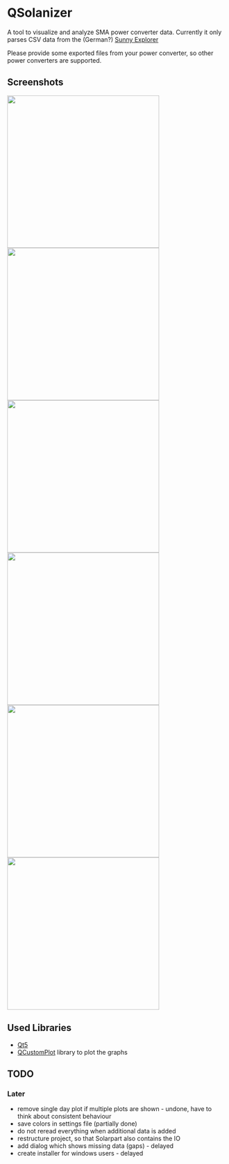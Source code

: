 # QSolanizer
A tool to visualize and analyze SMA power converter data. 
Currently it only parses CSV data from the (German?) [Sunny Explorer](http://www.sma.de/produkte/monitoring-control/sunny-explorer.html)

Please provide some exported files from your power converter, so other power converters are supported.

## Screenshots
<img src="http://lostbit.de/uploads/qsolanizer/qsolanizer_day_multi.PNG" width="350">
<img src="http://lostbit.de/uploads/qsolanizer/qsolanizer_day_theo.PNG" width="350">
<img src="http://lostbit.de/uploads/qsolanizer/qsolanizer_month_energy.PNG" width="350">
<img src="http://lostbit.de/uploads/qsolanizer/qsolanizer_customrange_distribution.PNG" width="350">
<img src="http://lostbit.de/uploads/qsolanizer/qsolanizer_all_years.PNG" width="350">
<img src="http://lostbit.de/uploads/qsolanizer/qsolanizer_total.PNG" width="350">

## Used Libraries
* [Qt5](http://www.qt.io/download/)
* [QCustomPlot](http://qcustomplot.com/) library to plot the graphs

## TODO

### Later
* remove single day plot if multiple plots are shown - undone, have to think about consistent behaviour
* save colors in settings file (partially done)
* do not reread everything when additional data is added
* restructure project, so that Solarpart also contains the IO
* add dialog which shows missing data (gaps) - delayed
* create installer for windows users - delayed
